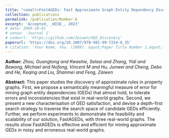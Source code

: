 ```yaml
---
title: "<small>FastAGEDs: Fast Approximate Graph Entity Dependency Discovery</small>"
collection: publications
permalink: /publication/Number-6
excerpt: 'Accepted, _WISE_, 2023'
# date: 2009-10-01
# venue: 'Journal 1'
# codeurl: 'https://github.com/Zaiwen/GED_Discovery'
paperurl: 'https://doi.org/10.1007/978-981-99-7254-8_35'
# citation: 'Your Name, You. (2009). &quot;Paper Title Number 1.&quot; <i>Journal 1</i>. 1(1).'
---
```


**Author:** *Zhou, Guangtong and Kwashie, Selasi and Zhang, Yidi and Bewong, Michael and Nofong, Vincent M and Hu, Junwei and Cheng, Debo and He, Keqing and Liu, Shanmei and Feng, Zaiwen*

**Abstract:** This paper studies the discovery of approximate rules in property graphs. First, we propose a semantically meaningful measure of error for mining graph entity dependencies (GEDs) that almost hold, to tolerate errors and inconsistencies that exist in real-world graphs. Second, we present a new characterisation of GED satisfaction, and devise a depth-first search strategy to traverse the search space of candidate GEDs efficiently. Further, we perform experiments to demonstrate the feasibility and scalability of our solution, FastAGEDs, with three real-world graphs. The results show FastAGEDs is effective and efficient for mining approximate GEDs in noisy and erroneous real-world graphs.
